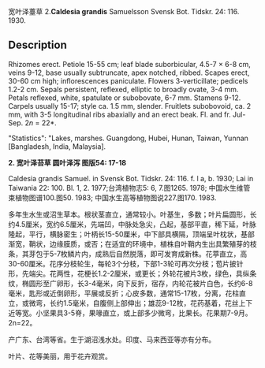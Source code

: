 宽叶泽薹草
2.**Caldesia grandis** Samuelsson Svensk Bot. Tidskr. 24: 116. 1930.

## Description
Rhizomes erect. Petiole 15-55 cm; leaf blade suborbicular, 4.5-7 × 6-8 cm, veins 9-12, base usually subtruncate, apex notched, ribbed. Scapes erect, 30-60 cm high; inflorescences paniculate. Flowers 3-verticillate; pedicels 1.2-2 cm. Sepals persistent, reflexed, elliptic to broadly ovate, 3-4 mm. Petals reflexed, white, spatulate or subobovate, 6-7 mm. Stamens 9-12. Carpels usually 15-17; style ca. 1.5 mm, slender. Fruitlets subobovoid, ca. 2 mm, with 3-5 longitudinal ribs abaxially and an erect beak. Fl. and fr. Jul-Sep. 2*n* = 22*.

  "Statistics": "Lakes, marshes. Guangdong, Hubei, Hunan, Taiwan, Yunnan [Bangladesh, India, Malaysia].

**2. 宽叶泽苔草 圆叶泽泻 图版54: 17-18**

Caldesia grandis Samuel. in Svensk Bot. Tidskr. 24: 116. f. l a, b. 1930; Lai in Taiwania 22: 100. Bl. 1, 2. 1977;台湾植物志5: 6, 7.图1265. 1978; 中国水生维管束植物图谱100.图50. 1983; 中国水生高等植物图说227.图170. 1983.

多年生水生或沼生草本。根状茎直立，通常较小。叶基生，多数；叶片扁圆形，长约4.5厘米，宽约6.5厘米，先端凹，中脉处急尖，凸起，基部平直，稀下延，叶脉隆起，平行，横脉密生；叶柄长15-50厘米，中下部具横隔，顶端呈叶枕状，基部渐宽，鞘状，边缘膜质，或否；在适宜的环境中，植株自叶鞘内生出具繁殖芽的枝条，其芽包于5-7枚鳞片内，成熟后自然脱落，即可发育成新株。花葶直立，高30-60厘米。花序分枝轮生，每轮3个分枝，下部1-3轮可再次分枝；苞片披针形，先端尖。花两性，花梗长1.2-2厘米，或更长；外轮花被片3枚，绿色，具纵条纹，椭圆形至广卵形，长3-4毫米，向下反折，宿存，内轮花被片白色，长约6-8毫米，匙形或近倒卵形，平展或反折；心皮多数，通常15-17枚，分离，花柱直立，或微弯，长约1.5毫米，自腹侧上部伸出；雄蕊9-12枚，花药基着，花丝上下近等宽。小坚果具3-5脊，果喙直立，或上部多少微弯，比果长。花果期7-9月。2n=22。

产广东、台湾等省。生于湖沼浅水处。印度、马来西亚等亦有分布。

叶片、花等美丽，用于花卉观赏。
